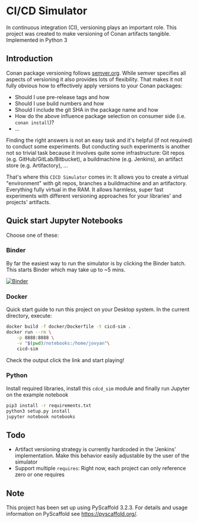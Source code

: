 # CI/CD Simulator

In continuous integration (CI), versioning plays an important role. This project was created to make versioning of Conan artifacts tangible. Implemented in Python 3

## Introduction

Conan package versioning follows [semver.org](https://semver.org). While semver specifies all aspects of versioning it also provides lots of flexibility. That makes it not fully obvious how to effectively apply versions to your Conan packages:

- Should I use pre-release tags and how
- Should I use build numbers and how
- Should I include the git SHA in the package name and how
- How do the above influence package selection on consumer side (i.e. `conan install`)?
- ...

Finding the right answers is not an easy task and it's helpful (if not required) to conduct some experiments. But conducting such experiments is another not so trivial task because it involves quite some infrastructure: Git repos (e.g. GitHub/GitLab/Bitbucket), a buildmachine (e.g. Jenkins), an artifact store (e.g. Artifactory), ...

That's where this `CICD Simulator` comes in: It allows you to create a virtual "environment" with git repos, branches a buildmachine and an artifactory. Everything fully virtual in the RAM. It allows harmless, super fast experiments with different versioning approaches for your libraries' and projects' artifacts.

## Quick start Jupyter Notebooks

Choose one of these:

### Binder

By far the easiest way to run the simulator is by clicking the Binder batch. This starts Binder which may take up to ~5 mins.

[![Binder](https://mybinder.org/badge_logo.svg)](https://mybinder.org/v2/gh/Software-Natives-OSS/cicd_sim/master?filepath=notebooks%2Fexample1.ipynb)

### Docker

Quick start guide to run this project on your Desktop system. In the current directory, execute:

```sh
docker build -f docker/Dockerfile -t cicd-sim .
docker run --rm \
    -p 8888:8888 \
    -v "$(pwd)/notebooks:/home/jovyan"\
    cicd-sim

```

Check the output click the link and start playing!

### Python

Install required libraries, install this `cdcd_sim` module and finally run Jupyter on the example notebook

```sh
pip3 install -r requirements.txt
python3 setup.py install
jupyter notebook notebooks

```

## Todo

- Artifact versioning strategy is currently hardcoded in the 'Jenkins' implementation. Make this behavior easily adjustable by the user of the simulator
- Support multiple `requires`: Right now, each project can only reference zero or one requires

## Note

This project has been set up using PyScaffold 3.2.3. For details and usage information on PyScaffold see https://pyscaffold.org/.
